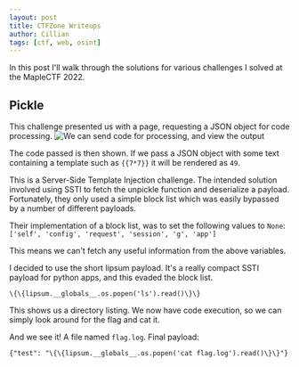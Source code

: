 ```yaml
---
layout: post
title: CTFZone Writeups
author: Cillian
tags: [ctf, web, osint]
---
```

In this post I'll walk through the solutions for various challenges I solved at the MapleCTF 2022.

<!-- read more -->

## Pickle

This challenge presented us with a page, requesting a JSON object for code processing.
![We can send code for processing, and view the output](https://i.imgur.com/Zu8h3zD.png)

The code passed is then shown. If we pass a JSON object with some text containing a template such as `{{7*7}}` it will be rendered as `49`.

This is a Server-Side Template Injection challenge. The intended solution involved using SSTI to fetch the unpickle function and deserialize a payload. Fortunately, they only used a simple block list which was easily bypassed by a number of different payloads.

Their implementation of a block list, was to set the following values to ``None``: ``['self', 'config', 'request', 'session', 'g', 'app']``

This means we can't fetch any useful information from the above variables.

I decided to use the short lipsum payload. It's a really compact SSTI payload for python apps, and this evaded the block list.
```
\{\{lipsum.__globals__.os.popen('ls').read()\}\}
```

This shows us a directory listing. We now have code execution, so we can simply look around for the flag and cat it.

And we see it! A file named `flag.log`. Final payload:

```
{"test": "\{\{lipsum.__globals__.os.popen('cat flag.log').read()\}\}"}
```
